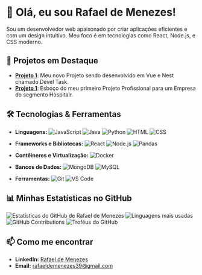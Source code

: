 # 👋 Olá, eu sou Rafael de Menezes!

Sou um desenvolvedor web apaixonado por criar aplicações eficientes e com um design intuitivo. Meu foco é em tecnologias como React, Node.js, e CSS moderno.

## 🚀 Projetos em Destaque

- **[Projeto 1](https://github.com/lugafaell/Devel_Task)**: Meu novo Projeto sendo desenvolvido em Vue e Nest chamado Devel Task.
- **[Projeto 1](https://github.com/lugafaell/React_Project)**: Esboço do meu primeiro Projeto Profissional para um Empresa do segmento Hospitalr.

## 🛠️ Tecnologias & Ferramentas

- **Linguagens:** 
  ![JavaScript](https://img.shields.io/badge/-JavaScript-F7DF1E?logo=javascript&logoColor=black) 
  ![Java](https://img.shields.io/badge/-Java-007396?logo=java&logoColor=white) 
  ![Python](https://img.shields.io/badge/-Python-3776AB?logo=python&logoColor=white) 
  ![HTML](https://img.shields.io/badge/-HTML-E34F26?logo=html5&logoColor=white) 
  ![CSS](https://img.shields.io/badge/-CSS-1572B6?logo=css3&logoColor=white)

- **Frameworks e Bibliotecas:**
  ![React](https://img.shields.io/badge/-React-61DAFB?logo=react&logoColor=black) 
  ![Node.js](https://img.shields.io/badge/-Node.js-339933?logo=node.js&logoColor=white) 
  ![Pandas](https://img.shields.io/badge/-Pandas-150458?logo=pandas&logoColor=white)

- **Contêineres e Virtualização:**
  ![Docker](https://img.shields.io/badge/-Docker-2496ED?logo=docker&logoColor=white)

- **Bancos de Dados:**
  ![MongoDB](https://img.shields.io/badge/-MongoDB-47A248?logo=mongodb&logoColor=white) 
  ![MySQL](https://img.shields.io/badge/-MySQL-4479A1?logo=mysql&logoColor=white)

- **Ferramentas:**
  ![Git](https://img.shields.io/badge/-Git-F05032?logo=git&logoColor=white) 
  ![VS Code](https://img.shields.io/badge/-VS%20Code-007ACC?logo=visual-studio-code&logoColor=white)

## 📊 Minhas Estatísticas no GitHub

![Estatísticas do GitHub de Rafael de Menezes](https://github-readme-stats.vercel.app/api?username=lugafaell&show_icons=true&theme=radical)
![Linguagens mais usadas](https://github-readme-stats.vercel.app/api/top-langs/?username=lugafaell&layout=compact&theme=radical)
![GitHub Contributions](https://github-readme-streak-stats.herokuapp.com/?user=lugafaell&theme=radical)
![Troféus do GitHub](https://github-profile-trophy.vercel.app/?username=lugafaell&theme=radical)

## 📫 Como me encontrar

- **LinkedIn:** [Rafael de Menezes](https://www.linkedin.com/in/rafamenezesga/)
- **Email:** [rafaeldemenezes39@gmail.com](mailto:rafaeldemenezes39@gmail.com)
